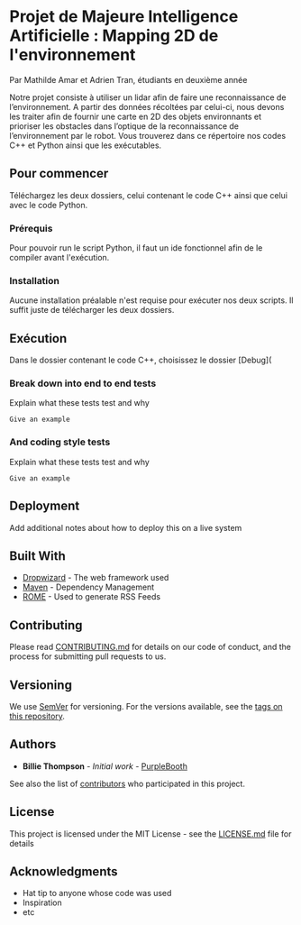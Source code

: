 # Projet de Majeure Intelligence Artificielle : Mapping 2D de l'environnement

Par Mathilde Amar et Adrien Tran, étudiants en deuxième année

Notre projet consiste à utiliser un lidar afin de faire une reconnaissance de l’environnement. A partir des données récoltées par celui-ci, nous devons les traiter afin de fournir une carte en 2D des objets environnants et prioriser les obstacles dans l’optique de la reconnaissance de l’environnement par le robot.
Vous trouverez dans ce répertoire nos codes C++ et Python ainsi que les exécutables.

## Pour commencer

Téléchargez les deux dossiers, celui contenant le code C++ ainsi que celui avec le code Python.

### Prérequis

Pour pouvoir run le script Python, il faut un ide fonctionnel afin de le compiler avant l'exécution.

### Installation

Aucune installation préalable n'est requise pour exécuter nos deux scripts. Il suffit juste de télécharger les deux dossiers.

## Exécution

Dans le dossier contenant le code C++, choisissez le dossier [Debug](

### Break down into end to end tests

Explain what these tests test and why

```
Give an example
```

### And coding style tests

Explain what these tests test and why

```
Give an example
```

## Deployment

Add additional notes about how to deploy this on a live system

## Built With

* [Dropwizard](http://www.dropwizard.io/1.0.2/docs/) - The web framework used
* [Maven](https://maven.apache.org/) - Dependency Management
* [ROME](https://rometools.github.io/rome/) - Used to generate RSS Feeds

## Contributing

Please read [CONTRIBUTING.md](https://gist.github.com/PurpleBooth/b24679402957c63ec426) for details on our code of conduct, and the process for submitting pull requests to us.

## Versioning

We use [SemVer](http://semver.org/) for versioning. For the versions available, see the [tags on this repository](https://github.com/your/project/tags). 

## Authors

* **Billie Thompson** - *Initial work* - [PurpleBooth](https://github.com/PurpleBooth)

See also the list of [contributors](https://github.com/your/project/contributors) who participated in this project.

## License

This project is licensed under the MIT License - see the [LICENSE.md](LICENSE.md) file for details

## Acknowledgments

* Hat tip to anyone whose code was used
* Inspiration
* etc
